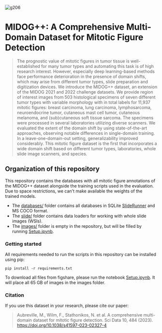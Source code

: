 ![g206](https://github.com/DeepMicroscopy/MIDOGpp/assets/10051592/934e8017-2c9d-4a2f-9314-885b1aa3a10b)

# MIDOG++: A Comprehensive Multi-Domain Dataset for Mitotic Figure Detection

> The prognostic value of mitotic figures in tumor tissue is well-established for many tumor types and automating this task is of high research interest. 
However, especially deep learning-based methods face performance deterioration in the presence of domain shifts, which may arise from different tumor types, slide preparation and digitization devices. 
We introduce the MIDOG++ dataset, an extension of the MIDOG 2021 and 2022 challenge datasets. We provide region of interest images from 503 histological specimens of seven different tumor types with variable morphology with in total labels for 11,937 mitotic figures: breast carcinoma, lung carcinoma, lymphosarcoma, neuroendocrine tumor, cutaneous mast cell tumor, cutaneous melanoma, and (sub)cutaneous soft tissue sarcoma. The specimens were processed in several laboratories utilizing diverse scanners. 
We evaluated the extent of the domain shift by using state-of-the-art approaches, observing notable differences in single-domain training. In a leave-one-domain-out setting, generalizability improved considerably.
This mitotic figure dataset is the first that incorporates a wide domain shift based on different tumor types, laboratories, whole slide image scanners, and species. 

## Organization of this repository

This repository contains the databases with all mitotic figure annotations of the MIDOG++ dataset alongside the training scripts used in the evaluation. Due to space restrictions, we can't make available the weights of the trained models.

- The [databases/](databases/) folder contains all databases in SQLite [SlideRunner](https://github.com/DeepPathology/SlideRunner) and MS COCO format. 
- The [slide/](slide/) folder contains data loaders for working with whole slide images (WSIs).
- The [images/](images/) folder is empty in the repository, but will be filled by running [Setup.ipynb](Setup.ipynb).

### Getting started

All requirements needed to run the scripts in this repository can be installed using pip:

```pip install -r requirements.txt```

To download all files from figshare, please run the notebook [Setup.ipynb](Setup.ipynb). It will place all 65 GB of images in the images folder.

### Citation

If you use this dataset in your research, please cite our paper:

> Aubreville, M., Wilm, F., Stathonikos, N. et al. A comprehensive multi-domain dataset for mitotic figure detection. Sci Data 10, 484 (2023). https://doi.org/10.1038/s41597-023-02327-4
